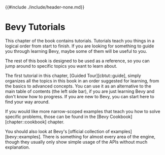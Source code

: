 {{#include ./include/header-none.md}}

# Bevy Tutorials

This chapter of the book contains tutorials. Tutorials teach you things in a
logical order from start to finish. If you are looking for something to guide
you through learning Bevy, maybe some of them will be useful to you.

The rest of this book is designed to be used as a reference, so you can jump
around to specific topics you want to learn about.

The first tutorial in this chapter, [Guided Tour][cbtut::guide], simply
organizes all the topics in this book in an order suggested for learning, from
the basics to advanced concepts. You can use it as an alternative to the main
table of contents (the left side bar), if you are just learning Bevy and don't
know how to progress. If you are new to Bevy, you can start here to find your
way around.

If you would like more narrow-scoped examples that teach you how to solve
specific problems, those can be found in the [Bevy Cookbook][chapter::cookbook]
chapter.

You should also look at Bevy's [official collection of
examples][bevy::examples]. There is something for almost every area of the
engine, though they usually only show simple usage of the APIs without much
explanation.
